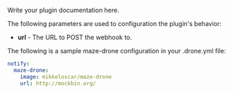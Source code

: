 Write your plugin documentation here.

The following parameters are used to configuration the plugin's behavior:

* **url** - The URL to POST the webhook to.

The following is a sample maze-drone configuration in your 
.drone.yml file:

```yaml
notify:
  maze-drone:
    image: mikkeloscar/maze-drone
    url: http://mockbin.org/
```
